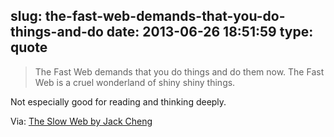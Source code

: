 slug: the-fast-web-demands-that-you-do-things-and-do
date: 2013-06-26 18:51:59
type: quote
---

> The Fast Web demands that you do things and do them now. The Fast Web is a cruel wonderland of shiny shiny things.

Not especially good for reading and thinking deeply.

 Via: [The Slow Web by Jack Cheng](http://jackcheng.com/the-slow-web)
